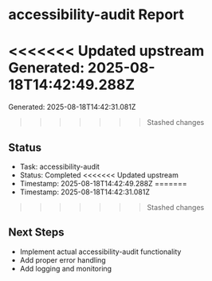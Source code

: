 # accessibility-audit Report

<<<<<<< Updated upstream
Generated: 2025-08-18T14:42:49.288Z
=======
Generated: 2025-08-18T14:42:31.081Z
>>>>>>> Stashed changes

## Status
- Task: accessibility-audit
- Status: Completed
<<<<<<< Updated upstream
- Timestamp: 2025-08-18T14:42:49.288Z
=======
- Timestamp: 2025-08-18T14:42:31.081Z
>>>>>>> Stashed changes

## Next Steps
- Implement actual accessibility-audit functionality
- Add proper error handling
- Add logging and monitoring
